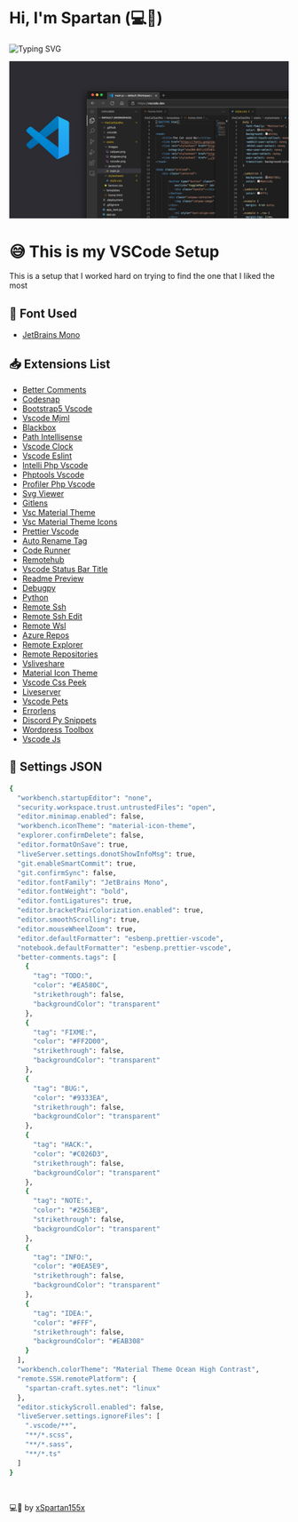 <link rel="stylesheet" href="./assets/css/style.css">

# Hi, I'm Spartan (💻💖)

![Typing SVG](https://readme-typing-svg.herokuapp.com?font=comfortaa&color=016EEA&size=24&width=500&lines=VSCode+Settings;VSCode+Extensions;Cutsom+Font+For+Better+Visualization)

![](./assets/img/vscode.jpg)

# 😅 This is my VSCode Setup

This is a setup that I worked hard on trying to find the one that I liked the most

## 📄 Font Used

- [JetBrains Mono](https://www.jetbrains.com/lp/mono/)

## 📥 Extensions List

- [Better Comments]()
- [Codesnap]()
- [Bootstrap5 Vscode]()
- [Vscode Mjml]()
- [Blackbox]()
- [Path Intellisense]()
- [Vscode Clock]()
- [Vscode Eslint]()
- [Intelli Php Vscode]()
- [Phptools Vscode]()
- [Profiler Php Vscode]()
- [Svg Viewer]()
- [Gitlens]()
- [Vsc Material Theme]()
- [Vsc Material Theme Icons]()
- [Prettier Vscode]()
- [Auto Rename Tag]()
- [Code Runner]()
- [Remotehub]()
- [Vscode Status Bar Title]()
- [Readme Preview]()
- [Debugpy]()
- [Python]()
- [Remote Ssh]()
- [Remote Ssh Edit]()
- [Remote Wsl]()
- [Azure Repos]()
- [Remote Explorer]()
- [Remote Repositories]()
- [Vsliveshare]()
- [Material Icon Theme]()
- [Vscode Css Peek]()
- [Liveserver]()
- [Vscode Pets]()
- [Errorlens]()
- [Discord Py Snippets]()
- [Wordpress Toolbox]()
- [Vscode Js]()

## 🔧 Settings JSON

```sh
{
  "workbench.startupEditor": "none",
  "security.workspace.trust.untrustedFiles": "open",
  "editor.minimap.enabled": false,
  "workbench.iconTheme": "material-icon-theme",
  "explorer.confirmDelete": false,
  "editor.formatOnSave": true,
  "liveServer.settings.donotShowInfoMsg": true,
  "git.enableSmartCommit": true,
  "git.confirmSync": false,
  "editor.fontFamily": "JetBrains Mono",
  "editor.fontWeight": "bold",
  "editor.fontLigatures": true,
  "editor.bracketPairColorization.enabled": true,
  "editor.smoothScrolling": true,
  "editor.mouseWheelZoom": true,
  "editor.defaultFormatter": "esbenp.prettier-vscode",
  "notebook.defaultFormatter": "esbenp.prettier-vscode",
  "better-comments.tags": [
    {
      "tag": "TODO:",
      "color": "#EA580C",
      "strikethrough": false,
      "backgroundColor": "transparent"
    },
    {
      "tag": "FIXME:",
      "color": "#FF2D00",
      "strikethrough": false,
      "backgroundColor": "transparent"
    },
    {
      "tag": "BUG:",
      "color": "#9333EA",
      "strikethrough": false,
      "backgroundColor": "transparent"
    },
    {
      "tag": "HACK:",
      "color": "#C026D3",
      "strikethrough": false,
      "backgroundColor": "transparent"
    },
    {
      "tag": "NOTE:",
      "color": "#2563EB",
      "strikethrough": false,
      "backgroundColor": "transparent"
    },
    {
      "tag": "INFO:",
      "color": "#0EA5E9",
      "strikethrough": false,
      "backgroundColor": "transparent"
    },
    {
      "tag": "IDEA:",
      "color": "#FFF",
      "strikethrough": false,
      "backgroundColor": "#EAB308"
    }
  ],
  "workbench.colorTheme": "Material Theme Ocean High Contrast",
  "remote.SSH.remotePlatform": {
    "spartan-craft.sytes.net": "linux"
  },
  "editor.stickyScroll.enabled": false,
  "liveServer.settings.ignoreFiles": [
    ".vscode/**",
    "**/*.scss",
    "**/*.sass",
    "**/*.ts"
  ]
}
```

<br>

💻💖 by [xSpartan155x](https://github.com/xSpartan155x)
